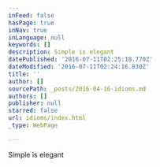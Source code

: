 ```yaml
---
inFeed: false
hasPage: true
inNav: true
inLanguage: null
keywords: []
description: Simple is elegant
datePublished: '2016-07-11T02:25:18.770Z'
dateModified: '2016-07-11T02:24:16.830Z'
title: ''
author: []
sourcePath: _posts/2016-04-16-idioms.md
authors: []
publisher: null
starred: false
url: idioms/index.html
_type: WebPage

---
```

Simple is elegant